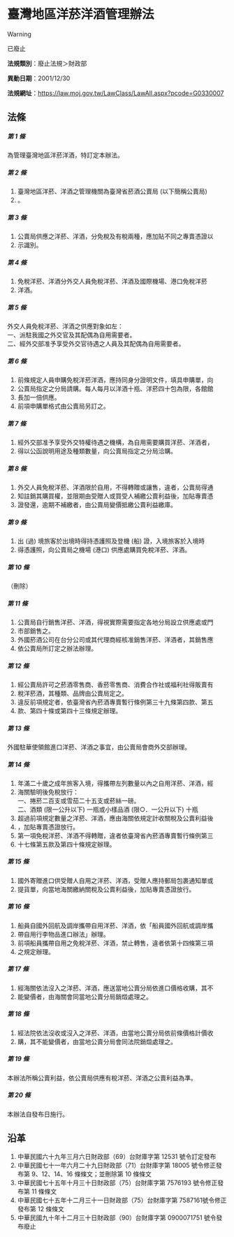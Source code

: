# 臺灣地區洋菸洋酒管理辦法


> [!WARNING]
> 已廢止


**法規類別**：廢止法規＞財政部

**異動日期**：2001/12/30  

**法規網址**：https://law.moj.gov.tw/LawClass/LawAll.aspx?pcode=G0330007



## 法條
##### 第 1 條
為管理臺灣地區洋菸洋酒，特訂定本辦法。

##### 第 2 條
1. 臺灣地區洋菸、洋酒之管理機關為臺灣省菸酒公賣局 (以下簡稱公賣局)
1. 。

##### 第 3 條
1. 公賣局供應之洋菸、洋酒，分免稅及有稅兩種，應加貼不同之專賣憑證以
1. 示識別。

##### 第 4 條
1. 免稅洋菸、洋酒分外交人員免稅洋菸、洋酒及國際機場、港口免稅洋菸
1. 洋酒。

##### 第 5 條
外交人員免稅洋菸、洋酒之供應對象如左：  
一、派駐我國之外交官及其配偶為自用需要者。  
二、經外交部准予享受外交官待遇之人員及其配偶為自用需要者。

##### 第 6 條
1. 前條規定人員申購免稅洋菸洋酒，應持同身分證明文件，填具申購單，向
1. 公賣局指定之分局請購。每人每月以洋酒十瓶、洋菸四十包為限，各館館
1. 長加一倍供應。
1. 前項申購單格式由公賣局另訂之。

##### 第 7 條
1. 經外交部准予享受外交特權待遇之機構，為自用需要購買洋菸、洋酒者，
1. 得以公函說明用途及種類數量，向公賣局指定之分局洽購。

##### 第 8 條
1. 外交人員免稅洋菸、洋酒限於自用，不得轉贈或讓售，違者，公賣局得通
1. 知註銷其購買權，並限期由受贈人或買受人補繳公賣利益後，加貼專賣憑
1. 證發還，逾期不補繳者，由公賣局變價抵繳公賣利益繳庫。

##### 第 9 條
1. 出 (過) 境旅客於出境時得持憑護照及登機 (船) 證，入境旅客於入境時
1. 得憑護照，向公賣局之機場 (港口) 供應處購買免稅洋菸、洋酒。

##### 第 10 條
（刪除）

##### 第 11 條
1. 公賣局自行銷售洋菸、洋酒，得視實際需要指定各地分局設立供應處或門
1. 市部銷售之。
1. 外國菸酒公司在台分公司或其代理商經核准銷售洋菸、洋酒者，其銷售應
1. 依公賣局所訂定之辦法辦理。

##### 第 12 條
1. 經公賣局許可之菸酒零售商、香菸零售商、消費合作社或福利社得販賣有
1. 稅洋菸酒，其種類、品牌由公賣局定之。
1. 違反前項規定者，依臺灣省內菸酒專賣暫行條例第三十九條第四款、第五
1. 款、第四十條或第四十三條規定辦理。

##### 第 13 條
外國駐華使領館進口洋菸、洋酒之事宜，由公賣局會商外交部辦理。

##### 第 14 條
1. 年滿二十歲之成年旅客入境，得攜帶左列數量以內之自用洋菸、洋酒，經
1. 海關驗明後免稅放行：  
一、捲菸二百支或雪茄二十五支或菸絲一磅。  
二、酒類 (限一公升以下) 一瓶或小樣品酒 (限○．一公升以下) 十瓶
1. 超過前項規定數量之洋菸、洋酒，應由海關依規定計收關稅及公賣利益後
1. ，加貼專賣憑證放行。
1. 第一項免稅洋菸、洋酒不得轉贈，違者依臺灣省內菸酒專賣暫行條例第三
1. 十七條第五款及第四十條規定辦理。

##### 第 15 條
1. 國外寄贈進口供受贈人自用之洋菸、洋酒，受贈人應持郵局包裹通知單或
1. 提貨單，向當地海關繳納關稅及公賣利益後，加貼專賣憑證放行。

##### 第 16 條
1. 船員自國外回航及調岸攜帶自用洋菸、洋酒，依「船員國外回航或調岸攜
1. 帶自用行李物品進口辦法」辦理。
1. 前項船員攜帶自用之免稅洋菸、洋酒，禁止轉售，違者依第十四條第三項
1. 之規定辦理。

##### 第 17 條
1. 經海關依法沒入之洋菸、洋酒，應送當地公賣分局依進口價格收購，其不
1. 能變價者，由海關會同當地公賣分局銷燬處理之。

##### 第 18 條
1. 經法院依法沒收或沒入之洋菸、洋酒，由當地公賣分局依前條價格計價收
1. 購，其不能變價者，由當地公賣分局會同法院銷燬處理之。

##### 第 19 條
本辦法所稱公賣利益，依公賣局供應有稅洋菸、洋酒之公賣利益為準。

##### 第 20 條
本辦法自發布日施行。

## 沿革
1. 中華民國六十九年三月六日財政部（69）台財庫字第 12531  號令訂定發布
1. 中華民國七十一年六月二十九日財政部（71）台財庫字第 18005  號令修正發布第 9、12、14、16  條條文；並刪除第 10 條條文
1. 中華民國七十五年十月三十日財政部（75）台財庫字第 7576193  號令修正發布第 11 條條文
1. 中華民國七十五年十二月三十一日財政部（75）台財庫字第 7587161號令修正發布第 12 條條文
1. 中華民國九十年十二月三十日財政部（90）台財庫字第 0900071751 號令發布廢止

